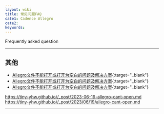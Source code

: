 ```yaml
---
layout: wiki
title: 常见问题FAQ
cate1: Cadence Allegro
cate2: 
keywords: 
---
```


Frequently asked question

* * *

## 其他

* [Allegro文件不能打开或打开为空白的问题及解决方案](https://tiny-yhw.github.io//2023/06/20/allegro-cant-open/){:target="_blank"}
* [Allegro文件不能打开或打开为空白的问题及解决方案](..//_post/2023-06-20-allegro-cant-open.md){:target="_blank"}
* [Allegro文件不能打开或打开为空白的问题及解决方案](../_post/2023-06-20-allegro-cant-open.md?plain=1#L14){:target="_blank"}

https://tiny-yhw.github.io//_post/2023-06-19-allegro-cant-open.md
https://tiny-yhw.github.io//_post/2023/06/19/allegro-cant-open.md
* * *

